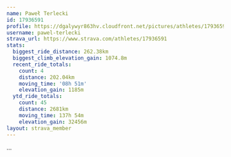 ```yaml
---
name: Paweł Terlecki
id: 17936591
profile: https://dgalywyr863hv.cloudfront.net/pictures/athletes/17936591/5577025/4/large.jpg
username: pawel-terlecki
strava_url: https://www.strava.com/athletes/17936591
stats:
  biggest_ride_distance: 262.38km
  biggest_climb_elevation_gain: 1074.8m
  recent_ride_totals:
    count: 4
    distance: 202.04km
    moving_time: '08h 51m'
    elevation_gain: 1185m
  ytd_ride_totals:
    count: 45
    distance: 2681km
    moving_time: 137h 54m
    elevation_gain: 32456m
layout: strava_member
--- 
```

...
